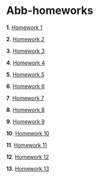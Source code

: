 # Abb-homeworks

**1**.  [Homework 1 ](/Homework1)

**2**.  [Homework 2 ](/Homework2)

**3**.  [Homework 3 ](/Homework3)

**4**.  [Homework 4 ](/Homework4)

**5**.  [Homework 5 ](/Homework5)

**6**.  [Homework 6 ](/Homework6)

**7**.  [Homework 7 ](/Homework7)

**8**.  [Homework 8 ](/Homework8)

**9**.  [Homework 9 ](/Homework9)
 
**10**.  [Homework 10 ](/Homework10)

**11**.  [Homework 11 ](/Homework11)

**12**.  [Homework 12 ](/Homework12)

**13**.  [Homework 13 ](/Homework13)
